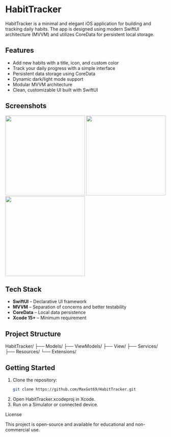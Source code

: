 # HabitTracker

HabitTracker is a minimal and elegant iOS application for building and tracking daily habits. The app is designed using modern SwiftUI architecture (MVVM) and utilizes CoreData for persistent local storage.

## Features

- Add new habits with a title, icon, and custom color
- Track your daily progress with a simple interface
- Persistent data storage using CoreData
- Dynamic dark/light mode support
- Modular MVVM architecture
- Clean, customizable UI built with SwiftUI

## Screenshots

<p float="left">
  <img src="Screenshots/simulator_1.png" width="250">
  <img src="Screenshots/simulator_2.png" width="250">
  <img src="Screenshots/simulator_3.png" width="250">
</p>

## Tech Stack

- **SwiftUI** – Declarative UI framework
- **MVVM** – Separation of concerns and better testability
- **CoreData** – Local data persistence
- **Xcode 15+** – Minimum requirement

## Project Structure
HabitTracker/
├── Models/
├── ViewModels/
├── View/
├── Services/
├── Resources/
└── Extensions/

## Getting Started

1. Clone the repository:
   ```bash
   git clone https://github.com/MaxGot69/HabitTracker.git
2.	Open HabitTracker.xcodeproj in Xcode.
3.	Run on a Simulator or connected device.

License

This project is open-source and available for educational and non-commercial use.
